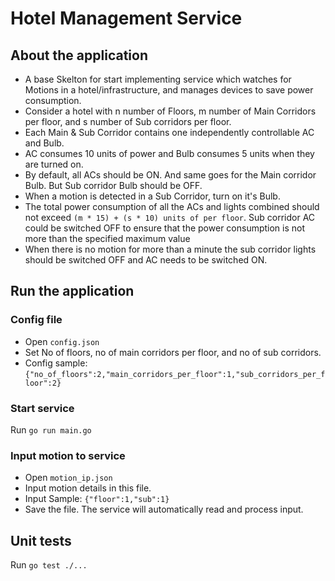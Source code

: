 # Hotel Management Service

## About the application
* A base Skelton for start implementing service which watches for Motions in a hotel/infrastructure, and manages devices to save power consumption.
* Consider a hotel with n number of Floors, m number of Main Corridors per floor, and s number of Sub corridors per floor.
* Each Main & Sub Corridor contains one independently controllable AC and Bulb.
* AC consumes 10 units of power and Bulb consumes 5 units when they are turned on.
* By default, all ACs should be ON. And same goes for the Main corridor Bulb. But Sub corridor Bulb should be OFF.
* When a motion is detected in a Sub Corridor, turn on it's Bulb.
* The total power consumption of all the ACs and lights combined should not exceed
```(m * 15) + (s * 10) units of per floor```.
Sub corridor AC could be switched OFF to ensure that the power consumption is not more than the specified maximum value
* When there is no motion for more than a minute the sub corridor lights should be switched OFF and AC needs to be switched ON.



## Run the application

### Config file
* Open ```config.json```
* Set No of floors, no of main corridors per floor, and no of sub corridors.
* Config sample: ```{"no_of_floors":2,"main_corridors_per_floor":1,"sub_corridors_per_floor":2}```

### Start service
Run ```go run main.go```

### Input motion to service
* Open ```motion_ip.json```
* Input motion details in this file.
* Input Sample: ```{"floor":1,"sub":1}```
* Save the file. The service will automatically read and process input.

## Unit tests
Run ```go test ./...```